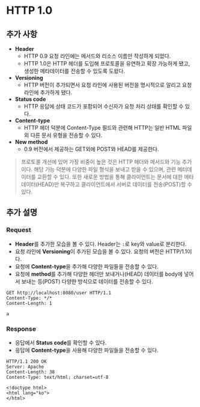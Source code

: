 # HTTP 1.0

## 추가 사항
- **Header**
	- HTTP 0.9 요청 라인에는 메서드와 리소스 이름만 작성하게 되었다.
	- HTTP 1.0은 HTTP 헤더를 도입해 프로토콜을 유연하고 확장 가능하게 됐고, 생성한 메타데이터를 전송할 수 있도록 도왔다.
- **Versioning**
	- HTTP 버전이 추가되면서 요청 라인에 사용된 버전을 명시적으로 알리고 요청라인에 추가하게 됐다.
- **Status code**
	- HTTP 응답에 상태 코드가 포함되어 수신자가 요청 처리 상태를 확인할 수 있다.
- **Content-type**
	- HTTP 헤더 덕분에 Content-Type 필드와 관련해 HTTP는 일반 HTML 파일 외 다른 문서 유형을 전송할 수 있다.
- **New method**
	- 0.9 버전에서 제공하는 GET외에 POST와 HEAD를 제공한다.

> 프로토콜 개선에 있어 가장 비중이 높은 것은 HTTP 헤더와 메서드와 기능 추가이다. 해당 기능 덕분에 다양한 파일 형식을 보내고 받을 수 있으며, 관련 메터데이터를 교환할 수 있다. 또한 새로운 방법을 통해 클라이언트는 문서에 대한 메타데이터(HEAD)만 복구하고 클라이언트에서 서버로 데이터를 전송(POST)할 수 있다.

## 추가 설명
### Request
- **Header**를 추가한 모습을 볼 수 있다. Header는 `:`로 key와 value로 분리한다.
- 요청 라인에 **Versioning**이 추가된 모습을 볼 수 있다.  요청의 버전은 HTTP/1.1이다.
- 요청에 **Content-type**을 추가해 다양한 파일들을 전송할 수 있다.
- 요청에 **method**를 추가해 다양한 헤더만 보내거나(HEAD) 데이터를 body에 넣어서 보내는 등(POST) 다양한 방식으로 데이터를 전송할 수 있다.

```http
GET http://localhost:8080/user HTTP/1.1  
Content-Type: */*
Content-Length: 1

a

```

### Response
- 응답에서 **Status code**를 확인할 수 있다.
- 응답에 **Content-type**을 사용해 다양한 파일들을 전송할 수 있다.

```http
HTTP/1.1 200 OK
Server: Apache
Content-Length: 38
Content-Type: text/html; charset=utf-8

<!doctype html>
<html lang="ko">
</html>

```